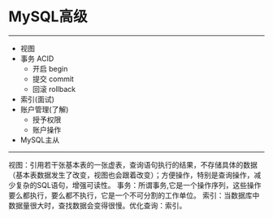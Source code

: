 # MySQL高级
---
 - 视图
 - 事务 ACID
   -  开启 begin
   -  提交 commit
   -  回滚 rollback
 - 索引(面试)
 - 账户管理(了解)
   - 授予权限
   - 账户操作
 - MySQL主从
 ---
 视图：引用若干张基本表的一张虚表，查询语句执行的结果，不存储具体的数据（基本表数据发生了改变，视图也会跟着改变）；方便操作，特别是查询操作，减少复杂的SQL语句，增强可读性。
 事务：所谓事务,它是一个操作序列，这些操作要么都执行，要么都不执行，它是一个不可分割的工作单位。
 索引：当数据库中数据量很大时，查找数据会变得很慢。优化查询：索引。

